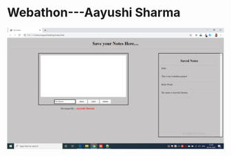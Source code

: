 # Webathon---Aayushi Sharma  


![Test Image 4](https://github.com/IaayushiSharma/Webathon-Project/blob/master/Screenshot%20(23).png)
